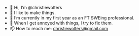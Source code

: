 - 👋 Hi, I’m @christiewolters
- 👀 I like to make things.
- 🌱 I’m currently in my first year as an FT SWEing professional.
- 💞️ When I get annoyed with things, I try to fix them.
- 📫 How to reach me: christiewolters@gmail.com

<!---
christiewolters/christiewolters is a ✨ special ✨ repository because its `README.md` (this file) appears on your GitHub profile.
You can click the Preview link to take a look at your changes.
--->
